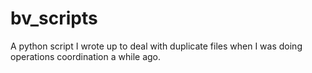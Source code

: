 # bv_scripts

A python script I wrote up to deal with duplicate files when I was doing operations coordination a while ago.
